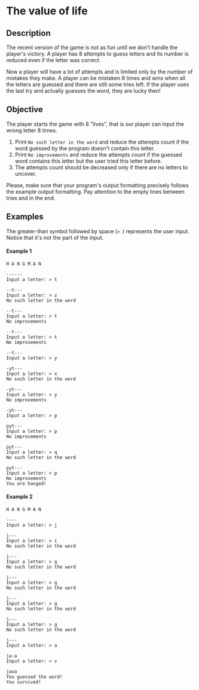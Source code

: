 #  The value of life 
## Description
The recent version of the game is not as fun until we don't handle the player's victory. A player has 8 attempts to guess letters and its number is reduced even if the letter was correct.

Now a player will have a lot of attempts and is limited only by the number of mistakes they make. A player can be mistaken 8 times and wins when all the letters are guessed and there are still some tries left. If the player uses the last try and actually guesses the word, they are lucky then!

## Objective
The player starts the game with 8 "lives", that is our player can input the wrong letter 8 times.

   1. Print ```No such letter in the word``` and reduce the attempts count if the word guessed by the program doesn't contain this letter.
   2. Print ```No improvements``` and reduce the attempts count if the guessed word contains this letter but the user tried this letter before.
   3. The attempts count should be decreased only if there are no letters to uncover.

Please, make sure that your program's output formatting precisely follows the example output formatting. Pay attention to the empty lines between tries and in the end.
## Examples
The greater-than symbol followed by space (```> ```) represents the user input. Notice that it's not the part of the input.

#### Example 1
```
H A N G M A N
 
------
Input a letter: > t
 
--t---
Input a letter: > z
No such letter in the word
 
--t---
Input a letter: > t
No improvements
 
--t---
Input a letter: > t
No improvements
 
--t---
Input a letter: > y
 
-yt---
Input a letter: > x
No such letter in the word
 
-yt---
Input a letter: > y
No improvements
 
-yt---
Input a letter: > p
 
pyt---
Input a letter: > p
No improvements
 
pyt---
Input a letter: > q
No such letter in the word
 
pyt---
Input a letter: > p
No improvements
You are hanged!
```
#### Example 2
```
H A N G M A N
 
----
Input a letter: > j
 
j---
Input a letter: > i
No such letter in the word
 
j---
Input a letter: > g
No such letter in the word
 
j---
Input a letter: > g
No such letter in the word
 
j---
Input a letter: > g
No such letter in the word
 
j---
Input a letter: > g
No such letter in the word
 
j---
Input a letter: > a
 
ja-a
Input a letter: > v
 
java
You guessed the word!
You survived!
```
